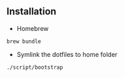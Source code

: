 
## Installation 

* Homebrew
```
brew bundle
```


* Symlink the dotfiles to home folder
```bash
./script/bootstrap
```
